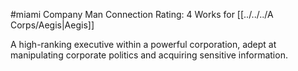 #miami 
Company Man
Connection Rating: 4
Works for [[../../../A Corps/Aegis|Aegis]]

A high-ranking executive within a powerful corporation, adept at manipulating corporate politics and acquiring sensitive information.